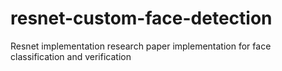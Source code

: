 # resnet-custom-face-detection
Resnet implementation research paper implementation for face classification and verification
